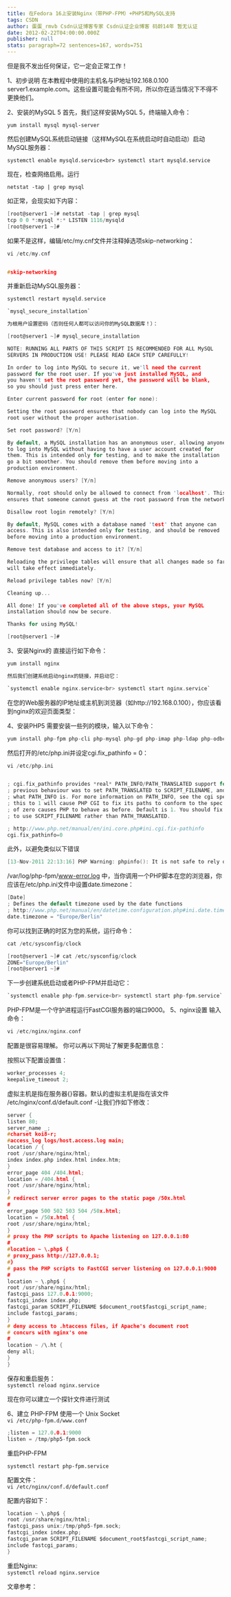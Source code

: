 ```yaml
---
title: 在Fedora 16上安装Nginx（带PHP-FPM）+PHP5和MySQL支持
tags: CSDN
author: 蛋蛋_rmvb Csdn认证博客专家 Csdn认证企业博客 码龄14年 暂无认证
date: 2012-02-22T04:00:00.000Z
publisher: null
stats: paragraph=72 sentences=167, words=751
---
```

但是我不发出任何保证，它一定会正常工作！

1、初步说明
在本教程中使用的主机名与IP地址192.168.0.100 server1.example.com。这些设置可能会有所不同，所以你在适当情况下不得不更换他们。

2、安装的MySQL 5
首先，我们这样安装MySQL 5，终端输入命令：

`yum install mysql mysql-server`

然后创建MySQL系统启动链接（这样MySQL在系统启动时自动启动）启动MySQL服务器：

`systemctl enable mysqld.service<br> systemctl start mysqld.service`

现在，检查网络启用。运行

`netstat -tap | grep mysql`

如正常，会现实如下内容：
```c
[root@server1 ~]# netstat -tap | grep mysql
tcp 0 0 *:mysql *:* LISTEN 1116/mysqld
[root@server1 ~]#
```
如果不是这样，编辑/etc/my.cnf文件并注释掉选项skip-networking：
```c
vi /etc/my.cnf


#skip-networking
```

并重新启动MySQL服务器：
```c
systemctl restart mysqld.service

`mysql_secure_installation`

为根用户设置密码（否则任何人都可以访问你的MySQL数据库！）：

[root@server1 ~]# mysql_secure_installation

NOTE: RUNNING ALL PARTS OF THIS SCRIPT IS RECOMMENDED FOR ALL MySQL
SERVERS IN PRODUCTION USE! PLEASE READ EACH STEP CAREFULLY!

In order to log into MySQL to secure it, we'll need the current
password for the root user. If you've just installed MySQL, and
you haven't set the root password yet, the password will be blank,
so you should just press enter here.

Enter current password for root (enter for none):

Setting the root password ensures that nobody can log into the MySQL
root user without the proper authorisation.

Set root password? [Y/n]

By default, a MySQL installation has an anonymous user, allowing anyone
to log into MySQL without having to have a user account created for
them. This is intended only for testing, and to make the installation
go a bit smoother. You should remove them before moving into a
production environment.

Remove anonymous users? [Y/n]

Normally, root should only be allowed to connect from 'localhost'. This
ensures that someone cannot guess at the root password from the network.

Disallow root login remotely? [Y/n]

By default, MySQL comes with a database named 'test' that anyone can
access. This is also intended only for testing, and should be removed
before moving into a production environment.

Remove test database and access to it? [Y/n]

Reloading the privilege tables will ensure that all changes made so far
will take effect immediately.

Reload privilege tables now? [Y/n]

Cleaning up...

All done! If you've completed all of the above steps, your MySQL
installation should now be secure.

Thanks for using MySQL!

[root@server1 ~]#
```
3、安装Nginx的
直接运行如下命令：
```c
yum install nginx

然后我们创建系统启动nginx的链接，并启动它：

`systemctl enable nginx.service<br> systemctl start nginx.service`
```
在您的Web服务器的IP地址或主机到浏览器（如http://192.168.0.100），你应该看到nginx的欢迎页面类型：

4、安装PHP5
需要安装一些列的模块，输入以下命令：
```c
yum install php-fpm php-cli php-mysql php-gd php-imap php-ldap php-odbc php-pear php-xml php-xmlrpc php-eaccelerator php-magickwand php-mbstring php-mcrypt php-mssql php-shout php-snmp php-soap php-tidy
```
然后打开的/etc/php.ini并设定cgi.fix_pathinfo = 0：
```c
vi /etc/php.ini


; cgi.fix_pathinfo provides *real* PATH_INFO/PATH_TRANSLATED support for CGI. PHP's
; previous behaviour was to set PATH_TRANSLATED to SCRIPT_FILENAME, and to not grok
; what PATH_INFO is. For more information on PATH_INFO, see the cgi specs. Setting
; this to 1 will cause PHP CGI to fix its paths to conform to the spec. A setting
; of zero causes PHP to behave as before. Default is 1. You should fix your scripts
; to use SCRIPT_FILENAME rather than PATH_TRANSLATED.

; http://www.php.net/manual/en/ini.core.php#ini.cgi.fix-pathinfo
cgi.fix_pathinfo=0
```

此外，以避免类似以下错误
```c
[13-Nov-2011 22:13:16] PHP Warning: phpinfo(): It is not safe to rely on the system's timezone settings. You are *required* to use the date.timezone setting or the date_default_timezone_set() function. In case you used any of those methods and you are still getting this warning, you most likely misspelled the timezone identifier. We selected 'Europe/Berlin' for 'CET/1.0/no DST' instead in /usr/share/nginx/html/info.php on line 2
```
/var/log/php-fpm/www-error.log 中，当你调用一个PHP脚本在您的浏览器，你应该在/etc/php.ini文件中设置date.timezone：

```c
[Date]
; Defines the default timezone used by the date functions
; http://www.php.net/manual/en/datetime.configuration.php#ini.date.timezone
date.timezone = "Europe/Berlin"
```

你可以找到正确的时区为您的系统，运行命令：
```c
cat /etc/sysconfig/clock

[root@server1 ~]# cat /etc/sysconfig/clock
ZONE="Europe/Berlin"
[root@server1 ~]#
```
下一步创建系统启动或者PHP-FPM并启动它：
```c
`systemctl enable php-fpm.service<br> systemctl start php-fpm.service`
```
PHP-FPM是一个守护进程运行FastCGI服务器的端口9000。
5、nginx设置
输入命令：
```c
vi /etc/nginx/nginx.conf
```

配置是很容易理解。
你可以再以下网址了解更多配置信息：

按照以下配置设置值：

```c
worker_processes 4;
keepalive_timeout 2;
```

虚拟主机是指在服务器{}容器。默认的虚拟主机是指在该文件 /etc/nginx/conf.d/default.conf -让我们作如下修改：
```c
server {
listen 80;
server_name _;
#charset koi8-r;
#access_log logs/host.access.log main;
location / {
root /usr/share/nginx/html;
index index.php index.html index.htm;
}
error_page 404 /404.html;
location = /404.html {
root /usr/share/nginx/html;
}
# redirect server error pages to the static page /50x.html
#
error_page 500 502 503 504 /50x.html;
location = /50x.html {
root /usr/share/nginx/html;
}
# proxy the PHP scripts to Apache listening on 127.0.0.1:80
#
#location ~ \.php$ {
# proxy_pass http://127.0.0.1;
#}
# pass the PHP scripts to FastCGI server listening on 127.0.0.1:9000
#
location ~ \.php$ {
root /usr/share/nginx/html;
fastcgi_pass 127.0.0.1:9000;
fastcgi_index index.php;
fastcgi_param SCRIPT_FILENAME $document_root$fastcgi_script_name;
include fastcgi_params;
}
# deny access to .htaccess files, if Apache's document root
# concurs with nginx's one
#
location ~ /\.ht {
deny all;
}
}
```

保存和重启服务：<br> `systemctl reload nginx.service`

现在你可以建立一个探针文件进行测试

6、建立 PHP-FPM 使用一个 Unix Socket<br> `vi /etc/php-fpm.d/www.conf`

```c
;listen = 127.0.0.1:9000
listen = /tmp/php5-fpm.sock
```

重启PHP-FPM

`systemctl restart php-fpm.service`

配置文件：<br> `vi /etc/nginx/conf.d/default.conf`

配置内容如下：

```c
location ~ \.php$ {
root /usr/share/nginx/html;
fastcgi_pass unix:/tmp/php5-fpm.sock;
fastcgi_index index.php;
fastcgi_param SCRIPT_FILENAME $document_root$fastcgi_script_name;
include fastcgi_params;
}
```

重启Nginx:<br> `systemctl reload nginx.service`

文章参考：
